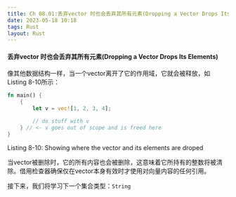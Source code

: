 ```yaml
---
title: Ch 08.01:丢弃vector 时也会丢弃其所有元素(Dropping a Vector Drops Its Elements)
date: 2023-05-18 10:18
tags: Rust
layout: Rust
---
```

#### 丢弃vector 时也会丢弃其所有元素(Dropping a Vector Drops Its Elements)

像其他数据结构一样，当一个vector离开了它的作用域，它就会被释放，如Listing 8-10所示：

```rust
fn main() {
    {
        let v = vec![1, 2, 3, 4];

        // do stuff with v
    } // <- v goes out of scope and is freed here
}
```

Listing 8-10: Showing where the vector and its elements are droped

当vector被删除时，它的所有内容也会被删除，这意味着它所持有的整数将被清除。借用检查器确保仅在vector本身有效时才使用对向量内容的任何引用。



接下来，我们将学习下一个集合类型：`String`